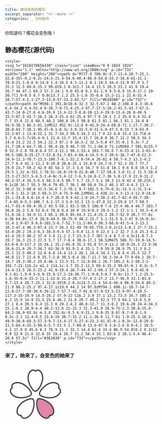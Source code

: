 ```yaml
---
title: 移动变色的樱花
excerpt_separator: "<!--more-->"
categories: _ SVG制作
---
```

你知道吗？樱花会变色哦！
<!--more-->
## 静态樱花(源代码)
```
<style>
<svg t="1610278656430" class="icon" viewBox="0 0 1024 1024" version="1.1" xmlns="http://www.w3.org/2000/svg" p-id="731" width="200" height="200"><path d="M777.9 709.9c-9.7-13.4-20.7-25.1-32.6-35l-0.2-0.2c-24.5-21.4-54.6-40.4-86.9-54.8-33.3-14.8-61-21.1-78.9-21.1-8.6 0-14.9 1.4-18.5 4.1-11.2 8.1-19.5 44.4-13.9 97.9 3.7 35.2 12.5 69.6 25.3 99.6l0.1 0.3c5.7 14.4 13.5 28.5 23.2 41.9 19.4 26.7 44 47.1 69.3 57.3 24.1 9.8 45.8 9.1 61-1.9 9.5-6.9 15.9-17.2 19-30.7l1.9-8.5 8.7 0.8c13.7 1.2 25.5-1.6 35-8.6 15.2-11.1 22.6-31.4 20.7-57.4-2.1-27.3-13.8-57-33.2-83.7z" fill="#E285A8" p-id="732"></path><path d="M598.1 391.8c18.6-32.3 32.5-67.2 40.2-100.8 4.3-16.6 6.4-34.2 6.4-52.4 0-36.7-9-71.4-25.3-97.7-17.5-28.2-41.5-43.7-67.5-43.7-14 0-27.6 4.6-39.9 13.4-12.3-8.8-26-13.4-39.9-13.4-26 0-49.9 15.5-67.5 43.7-16.3 26.3-25.4 61-25.4 97.7 0 18.1 2.2 35.8 6.4 52.4 7.7 33.6 21.6 68.5 40.2 100.8 29.3 50.8 61.5 81.1 86.1 81.1 24.8 0 56.9-30.3 86.2-81.1zM512 452.9c-13.8 0-41.9-24.4-68.8-71.1-17.7-30.7-30.8-63.7-38.1-95.4l-0.1-0.3c-3.9-15-5.8-31-5.8-47.5 0-33 7.9-63.9 22.3-87.1 13.8-22.1 31.7-34.3 50.5-34.3 11.7 0 23 4.6 33.4 13.7l6.6 5.7 6.6-5.7c10.4-9.1 21.6-13.7 33.4-13.7 18.8 0 36.7 12.2 50.5 34.3 14.4 23.2 22.3 54.1 22.3 87.1 0 16.5-2 32.5-5.8 47.5l-0.1 0.3c-7.2 31.7-20.4 64.7-38.1 95.4-26.9 46.7-55 71.1-68.8 71.1zM269.7 581.6c25.7 0 52.5-2.8 78.8-8.4 57.3-12.1 96.1-33.4 103.7-56.8 7.6-23.4-11.3-63.4-50.5-106.9-25-27.7-53.8-51.7-83.4-69.4-14.5-9.2-30.6-16.7-47.8-22.3-34.9-11.3-70.7-13.5-100.7-6.1-32.2 8-54.4 26-62.4 50.7-4.3 13.3-4.2 27.7 0.4 42.1-12.2 9-20.8 20.6-25.1 33.8-8 24.7-0.7 52.3 20.7 77.7 19.9 23.7 50.2 42.9 85 54.3 17.3 5.6 34.7 9 51.8 10.1 9.6 0.8 19.5 1.2 29.5 1.2z m-151.1-78.5c-16.8-19.9-22.8-40.7-17-58.6 3.6-11.2 11.5-20.4 23.3-27.5l7.5-4.5-3.4-8c-5.4-12.7-6.3-24.8-2.7-36 5.8-17.9 22.9-31.2 48.2-37.4 26.5-6.5 58.3-4.5 89.7 5.7 15.7 5.1 30.3 11.9 43.4 20.2l0.2 0.1c28 16.7 55.3 39.4 79 65.7 36.1 40 50.6 74.2 46.3 87.4-4.3 13.1-36.2 32.3-88.8 43.5-34.6 7.3-70.1 9.7-102.5 6.7h-0.3c-15.5-1-31.3-4-47-9.1-31.3-10.3-58.3-27.4-75.9-48.2zM941.4 438.3c-4.3-13.3-12.9-24.8-25.1-33.8 4.6-14.4 4.7-28.9 0.4-42.1-8-24.7-30.2-42.7-62.4-50.7-30-7.4-65.8-5.3-100.7 6.1-17.3 5.6-33.3 13.1-47.8 22.3-29.6 17.7-58.5 41.7-83.4 69.4-39.2 43.5-58.1 83.5-50.5 106.9 7.6 23.4 46.4 44.7 103.7 56.8 26.3 5.6 53 8.4 78.8 8.4 10 0 19.9-0.4 29.5-1.3 17.1-1.1 34.5-4.4 51.8-10.1 34.9-11.3 65.1-30.6 85-54.3 21.4-25.3 28.7-52.9 20.7-77.6z m-36 64.8c-17.6 20.9-44.5 38-75.9 48.2-15.7 5.1-31.5 8.2-47 9.1h-0.3c-32.4 2.9-67.9 0.6-102.5-6.7-52.7-11.2-84.6-30.3-88.8-43.5-4.3-13.1 10.3-47.4 46.3-87.4 23.7-26.3 51-49 79-65.7l0.2-0.1c13.1-8.3 27.7-15.1 43.4-20.2 19.3-6.3 38.8-9.4 57.1-9.4 11.5 0 22.5 1.2 32.7 3.8 25.3 6.2 42.4 19.5 48.2 37.4 3.6 11.2 2.7 23.3-2.7 36l-3.4 8 7.5 4.5c11.8 7.1 19.7 16.3 23.3 27.5 5.7 17.7-0.4 38.6-17.1 58.5zM475 586.7c-19.9-14.5-63.8-8.9-117.3 15-34.1 15.2-65.8 35.2-91.8 57.9-13.2 10.9-25.3 23.9-36 38.6-21.6 29.7-34.7 63-36.9 93.9-2.4 33.1 7.9 59.8 28.9 75 11.3 8.2 25.1 12.5 40.2 12.6 4.8 14.4 13.2 26.1 24.4 34.3 11.6 8.4 25.5 12.7 40.8 12.7 12.4 0 25.7-2.8 39.5-8.4 28.7-11.7 56.3-34.4 77.9-64.1 10.7-14.7 19.3-30.2 25.6-46.1 13.5-31.7 22.8-68.1 26.7-105.2 6.2-58.3-2-101.7-22-116.2z m2.2 114.1c-3.7 35.2-12.5 69.6-25.3 99.6l-0.1 0.3c-5.7 14.4-13.5 28.5-23.2 41.9-19.4 26.7-44 47.1-69.3 57.3-24.1 9.8-45.8 9.1-61-1.9-9.5-6.9-15.9-17.2-19-30.7l-1.9-8.5-8.7 0.8c-13.7 1.2-25.5-1.6-35-8.6-15.2-11.1-22.6-31.4-20.7-57.4 2-27.2 13.7-56.9 33.1-83.6 9.7-13.4 20.7-25.1 32.6-35l0.2-0.2c24.5-21.4 54.6-40.4 86.9-54.8 49.2-21.9 86.2-25.2 97.4-17.1s19.6 44.3 14 97.9zM794.1 698.1c-10.7-14.7-22.8-27.7-36-38.6-26-22.7-57.7-42.7-91.8-57.9-53.5-23.9-97.4-29.5-117.3-15-19.9 14.5-28.2 57.9-22 116.2 3.9 37.1 13.2 73.5 26.7 105.2 6.3 15.9 14.9 31.5 25.6 46.1 21.6 29.7 49.2 52.5 77.9 64.1 13.8 5.6 27.1 8.4 39.5 8.4 15.3 0 29.2-4.2 40.8-12.7 11.3-8.2 19.6-20 24.4-34.3 15.1-0.1 28.9-4.4 40.2-12.6 21-15.3 31.3-41.9 28.9-75-2.3-30.8-15.4-64.2-36.9-93.9z m-3.8 152.8c-9.5 6.9-21.3 9.8-35 8.6l-8.7-0.8-1.9 8.5c-3.1 13.4-9.5 23.8-19 30.7-15.2 11.1-36.9 11.7-61 1.9-25.3-10.3-49.9-30.6-69.3-57.3-9.7-13.4-17.5-27.4-23.2-41.9l-0.1-0.3c-12.8-29.9-21.5-64.4-25.3-99.6-5.7-53.5 2.7-89.8 13.9-97.9 3.6-2.6 9.9-4.1 18.5-4.1 17.9 0 45.6 6.3 78.9 21.1 32.3 14.4 62.4 33.4 86.9 54.8l0.2 0.2c12 9.9 22.9 21.6 32.6 35 19.4 26.7 31.2 56.4 33.1 83.6 2 26.1-5.4 46.4-20.6 57.5z" fill="#3E3A39" p-id="733"></path></svg>
</style>
```
### 来了，她来了，会变色的她来了
<style>
.Cherry Tree svg {width: 100px;
                height: 100px;
		  fill: black;
		  left: 0;
		  top: 0;
		  position: relative;
		  animation:a 3s infinite;
}
@keyframes a {
	        0% {fill: white; left:0px; top:0px;}
			25% {fill: blue; left:300px; top:0px;}
			50% {fill: pink; left:300px; top:300px;}
			75% {fill: yellow; left:0px; top:300px;}
			100% {fill: black; left:0px; top:0px;}
}
</style>
<div class="Cherry Tree">
<svg t="1610278656430" class="icon" viewBox="0 0 1024 1024" version="1.1" xmlns="http://www.w3.org/2000/svg" p-id="731" width="200" height="200"><path d="M777.9 709.9c-9.7-13.4-20.7-25.1-32.6-35l-0.2-0.2c-24.5-21.4-54.6-40.4-86.9-54.8-33.3-14.8-61-21.1-78.9-21.1-8.6 0-14.9 1.4-18.5 4.1-11.2 8.1-19.5 44.4-13.9 97.9 3.7 35.2 12.5 69.6 25.3 99.6l0.1 0.3c5.7 14.4 13.5 28.5 23.2 41.9 19.4 26.7 44 47.1 69.3 57.3 24.1 9.8 45.8 9.1 61-1.9 9.5-6.9 15.9-17.2 19-30.7l1.9-8.5 8.7 0.8c13.7 1.2 25.5-1.6 35-8.6 15.2-11.1 22.6-31.4 20.7-57.4-2.1-27.3-13.8-57-33.2-83.7z" fill="#E285A8" p-id="732"></path><path d="M598.1 391.8c18.6-32.3 32.5-67.2 40.2-100.8 4.3-16.6 6.4-34.2 6.4-52.4 0-36.7-9-71.4-25.3-97.7-17.5-28.2-41.5-43.7-67.5-43.7-14 0-27.6 4.6-39.9 13.4-12.3-8.8-26-13.4-39.9-13.4-26 0-49.9 15.5-67.5 43.7-16.3 26.3-25.4 61-25.4 97.7 0 18.1 2.2 35.8 6.4 52.4 7.7 33.6 21.6 68.5 40.2 100.8 29.3 50.8 61.5 81.1 86.1 81.1 24.8 0 56.9-30.3 86.2-81.1zM512 452.9c-13.8 0-41.9-24.4-68.8-71.1-17.7-30.7-30.8-63.7-38.1-95.4l-0.1-0.3c-3.9-15-5.8-31-5.8-47.5 0-33 7.9-63.9 22.3-87.1 13.8-22.1 31.7-34.3 50.5-34.3 11.7 0 23 4.6 33.4 13.7l6.6 5.7 6.6-5.7c10.4-9.1 21.6-13.7 33.4-13.7 18.8 0 36.7 12.2 50.5 34.3 14.4 23.2 22.3 54.1 22.3 87.1 0 16.5-2 32.5-5.8 47.5l-0.1 0.3c-7.2 31.7-20.4 64.7-38.1 95.4-26.9 46.7-55 71.1-68.8 71.1zM269.7 581.6c25.7 0 52.5-2.8 78.8-8.4 57.3-12.1 96.1-33.4 103.7-56.8 7.6-23.4-11.3-63.4-50.5-106.9-25-27.7-53.8-51.7-83.4-69.4-14.5-9.2-30.6-16.7-47.8-22.3-34.9-11.3-70.7-13.5-100.7-6.1-32.2 8-54.4 26-62.4 50.7-4.3 13.3-4.2 27.7 0.4 42.1-12.2 9-20.8 20.6-25.1 33.8-8 24.7-0.7 52.3 20.7 77.7 19.9 23.7 50.2 42.9 85 54.3 17.3 5.6 34.7 9 51.8 10.1 9.6 0.8 19.5 1.2 29.5 1.2z m-151.1-78.5c-16.8-19.9-22.8-40.7-17-58.6 3.6-11.2 11.5-20.4 23.3-27.5l7.5-4.5-3.4-8c-5.4-12.7-6.3-24.8-2.7-36 5.8-17.9 22.9-31.2 48.2-37.4 26.5-6.5 58.3-4.5 89.7 5.7 15.7 5.1 30.3 11.9 43.4 20.2l0.2 0.1c28 16.7 55.3 39.4 79 65.7 36.1 40 50.6 74.2 46.3 87.4-4.3 13.1-36.2 32.3-88.8 43.5-34.6 7.3-70.1 9.7-102.5 6.7h-0.3c-15.5-1-31.3-4-47-9.1-31.3-10.3-58.3-27.4-75.9-48.2zM941.4 438.3c-4.3-13.3-12.9-24.8-25.1-33.8 4.6-14.4 4.7-28.9 0.4-42.1-8-24.7-30.2-42.7-62.4-50.7-30-7.4-65.8-5.3-100.7 6.1-17.3 5.6-33.3 13.1-47.8 22.3-29.6 17.7-58.5 41.7-83.4 69.4-39.2 43.5-58.1 83.5-50.5 106.9 7.6 23.4 46.4 44.7 103.7 56.8 26.3 5.6 53 8.4 78.8 8.4 10 0 19.9-0.4 29.5-1.3 17.1-1.1 34.5-4.4 51.8-10.1 34.9-11.3 65.1-30.6 85-54.3 21.4-25.3 28.7-52.9 20.7-77.6z m-36 64.8c-17.6 20.9-44.5 38-75.9 48.2-15.7 5.1-31.5 8.2-47 9.1h-0.3c-32.4 2.9-67.9 0.6-102.5-6.7-52.7-11.2-84.6-30.3-88.8-43.5-4.3-13.1 10.3-47.4 46.3-87.4 23.7-26.3 51-49 79-65.7l0.2-0.1c13.1-8.3 27.7-15.1 43.4-20.2 19.3-6.3 38.8-9.4 57.1-9.4 11.5 0 22.5 1.2 32.7 3.8 25.3 6.2 42.4 19.5 48.2 37.4 3.6 11.2 2.7 23.3-2.7 36l-3.4 8 7.5 4.5c11.8 7.1 19.7 16.3 23.3 27.5 5.7 17.7-0.4 38.6-17.1 58.5zM475 586.7c-19.9-14.5-63.8-8.9-117.3 15-34.1 15.2-65.8 35.2-91.8 57.9-13.2 10.9-25.3 23.9-36 38.6-21.6 29.7-34.7 63-36.9 93.9-2.4 33.1 7.9 59.8 28.9 75 11.3 8.2 25.1 12.5 40.2 12.6 4.8 14.4 13.2 26.1 24.4 34.3 11.6 8.4 25.5 12.7 40.8 12.7 12.4 0 25.7-2.8 39.5-8.4 28.7-11.7 56.3-34.4 77.9-64.1 10.7-14.7 19.3-30.2 25.6-46.1 13.5-31.7 22.8-68.1 26.7-105.2 6.2-58.3-2-101.7-22-116.2z m2.2 114.1c-3.7 35.2-12.5 69.6-25.3 99.6l-0.1 0.3c-5.7 14.4-13.5 28.5-23.2 41.9-19.4 26.7-44 47.1-69.3 57.3-24.1 9.8-45.8 9.1-61-1.9-9.5-6.9-15.9-17.2-19-30.7l-1.9-8.5-8.7 0.8c-13.7 1.2-25.5-1.6-35-8.6-15.2-11.1-22.6-31.4-20.7-57.4 2-27.2 13.7-56.9 33.1-83.6 9.7-13.4 20.7-25.1 32.6-35l0.2-0.2c24.5-21.4 54.6-40.4 86.9-54.8 49.2-21.9 86.2-25.2 97.4-17.1s19.6 44.3 14 97.9zM794.1 698.1c-10.7-14.7-22.8-27.7-36-38.6-26-22.7-57.7-42.7-91.8-57.9-53.5-23.9-97.4-29.5-117.3-15-19.9 14.5-28.2 57.9-22 116.2 3.9 37.1 13.2 73.5 26.7 105.2 6.3 15.9 14.9 31.5 25.6 46.1 21.6 29.7 49.2 52.5 77.9 64.1 13.8 5.6 27.1 8.4 39.5 8.4 15.3 0 29.2-4.2 40.8-12.7 11.3-8.2 19.6-20 24.4-34.3 15.1-0.1 28.9-4.4 40.2-12.6 21-15.3 31.3-41.9 28.9-75-2.3-30.8-15.4-64.2-36.9-93.9z m-3.8 152.8c-9.5 6.9-21.3 9.8-35 8.6l-8.7-0.8-1.9 8.5c-3.1 13.4-9.5 23.8-19 30.7-15.2 11.1-36.9 11.7-61 1.9-25.3-10.3-49.9-30.6-69.3-57.3-9.7-13.4-17.5-27.4-23.2-41.9l-0.1-0.3c-12.8-29.9-21.5-64.4-25.3-99.6-5.7-53.5 2.7-89.8 13.9-97.9 3.6-2.6 9.9-4.1 18.5-4.1 17.9 0 45.6 6.3 78.9 21.1 32.3 14.4 62.4 33.4 86.9 54.8l0.2 0.2c12 9.9 22.9 21.6 32.6 35 19.4 26.7 31.2 56.4 33.1 83.6 2 26.1-5.4 46.4-20.6 57.5z" fill="#3E3A39" p-id="733"></path></svg>
</div>